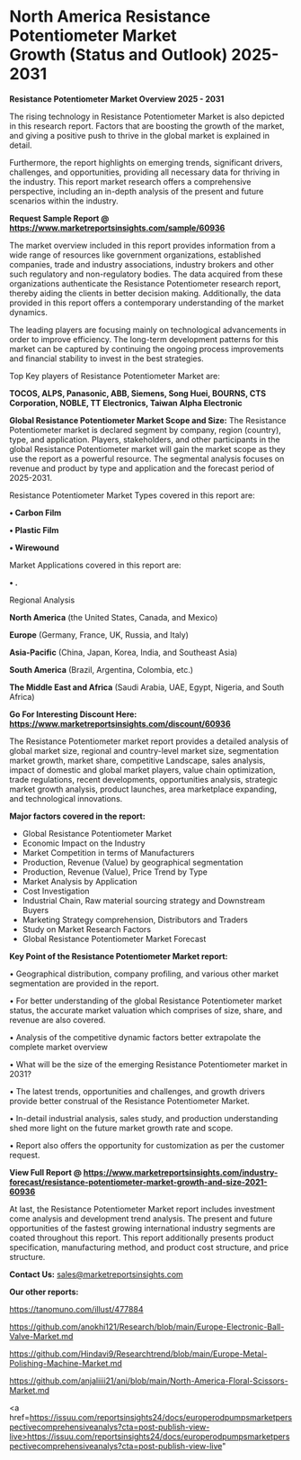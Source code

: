 # North America Resistance Potentiometer Market Growth (Status and Outlook) 2025-2031

<Strong> Resistance Potentiometer Market Overview 2025 - 2031</strong>

The rising technology in Resistance Potentiometer Market is also depicted in this research report. Factors that are boosting the growth of the market, and giving a positive push to thrive in the global market is explained in detail.

Furthermore, the report highlights on emerging trends, significant drivers, challenges, and opportunities, providing all necessary data for thriving in the industry. This report market research offers a comprehensive perspective, including an in-depth analysis of the present and future scenarios within the industry.

<strong>Request Sample Report @ <a href=https://www.marketreportsinsights.com/sample/60936>https://www.marketreportsinsights.com/sample/60936</a></strong>

The market overview included in this report provides information from a wide range of resources like government organizations, established companies, trade and industry associations, industry brokers and other such regulatory and non-regulatory bodies. The data acquired from these organizations authenticate the Resistance Potentiometer research report, thereby aiding the clients in better decision making. Additionally, the data provided in this report offers a contemporary understanding of the market dynamics.

The leading players are focusing mainly on technological advancements in order to improve efficiency. The long-term development patterns for this market can be captured by continuing the ongoing process improvements and financial stability to invest in the best strategies.

Top Key players of Resistance Potentiometer Market are:

<strong>TOCOS, ALPS, Panasonic, ABB, Siemens, Song Huei, BOURNS, CTS Corporation, NOBLE, TT Electronics, Taiwan Alpha Electronic</strong>

<strong><b>Global Resistance Potentiometer Market Scope and Size:</b></strong>
The Resistance Potentiometer market is declared segment by company, region (country), type, and application. Players, stakeholders, and other participants in the global Resistance Potentiometer market will gain the market scope as they use the report as a powerful resource. The segmental analysis focuses on revenue and product by type and application and the forecast period of 2025-2031.

Resistance Potentiometer Market Types covered in this report are:

<strong>• Carbon Film

• Plastic Film

• Wirewound</strong>

Market Applications covered in this report are:

<strong>• .</strong> 

Regional Analysis

<strong>North America</strong> (the United States, Canada, and Mexico)

<strong>Europe</strong> (Germany, France, UK, Russia, and Italy)

<strong>Asia-Pacific</strong> (China, Japan, Korea, India, and Southeast Asia)

<strong>South America</strong> (Brazil, Argentina, Colombia, etc.)

<strong>The Middle East and Africa</strong> (Saudi Arabia, UAE, Egypt, Nigeria, and South Africa)

<strong>Go For Interesting Discount Here: <a href=https://www.marketreportsinsights.com/discount/60936>https://www.marketreportsinsights.com/discount/60936</a></strong>

The Resistance Potentiometer market report provides a detailed analysis of global market size, regional and country-level market size, segmentation market growth, market share, competitive Landscape, sales analysis, impact of domestic and global market players, value chain optimization, trade regulations, recent developments, opportunities analysis, strategic market growth analysis, product launches, area marketplace expanding, and technological innovations.

<strong><b>Major factors covered in the report:</b></strong>
<ul>
  <li>Global Resistance Potentiometer Market </li>
  <li>Economic Impact on the Industry</li>
  <li>Market Competition in terms of Manufacturers</li>
  <li>Production, Revenue (Value) by geographical segmentation</li>
  <li>Production, Revenue (Value), Price Trend by Type</li>
  <li>Market Analysis by Application</li>
  <li>Cost Investigation</li>
  <li>Industrial Chain, Raw material sourcing strategy and Downstream Buyers</li>
  <li>Marketing Strategy comprehension, Distributors and Traders</li>
  <li>Study on Market Research Factors</li>
  <li>Global Resistance Potentiometer Market Forecast</li>
</ul>

<strong><b>Key Point of the Resistance Potentiometer Market report:</b></strong>

• Geographical distribution, company profiling, and various other market segmentation are provided in the report.

• For better understanding of the global Resistance Potentiometer market status, the accurate market valuation which comprises of size, share, and revenue are also covered.

• Analysis of the competitive dynamic factors better extrapolate the complete market overview

• What will be the size of the emerging Resistance Potentiometer market in 2031?

• The latest trends, opportunities and challenges, and growth drivers provide better construal of the Resistance Potentiometer Market.

• In-detail industrial analysis, sales study, and production understanding shed more light on the future market growth rate and scope.

• Report also offers the opportunity for customization as per the customer request.

<strong><b>View Full Report @ <a href=https://www.marketreportsinsights.com/industry-forecast/resistance-potentiometer-market-growth-and-size-2021-60936>https://www.marketreportsinsights.com/industry-forecast/resistance-potentiometer-market-growth-and-size-2021-60936</a></b></strong>


At last, the Resistance Potentiometer Market report includes investment come analysis and development trend analysis. The present and future opportunities of the fastest growing international industry segments are coated throughout this report. This report additionally presents product specification, manufacturing method, and product cost structure, and price structure.

<strong>Contact Us:</strong>
sales@marketreportsinsights.com

<strong>Our other reports:</strong>

<a href=https://tanomuno.com/illust/477884>https://tanomuno.com/illust/477884</a>

<a href=https://github.com/anokhi121/Research/blob/main/Europe-Electronic-Ball-Valve-Market.md>https://github.com/anokhi121/Research/blob/main/Europe-Electronic-Ball-Valve-Market.md</a>

<a href=https://github.com/Hindavi9/Researchtrend/blob/main/Europe-Metal-Polishing-Machine-Market.md>https://github.com/Hindavi9/Researchtrend/blob/main/Europe-Metal-Polishing-Machine-Market.md</a>

<a href=https://github.com/anjaliiii21/ani/blob/main/North-America-Floral-Scissors-Market.md>https://github.com/anjaliiii21/ani/blob/main/North-America-Floral-Scissors-Market.md</a>

<a href=https://issuu.com/reportsinsights24/docs/europerodpumpsmarketperspectivecomprehensiveanalys?cta=post-publish-view-live>https://issuu.com/reportsinsights24/docs/europerodpumpsmarketperspectivecomprehensiveanalys?cta=post-publish-view-live</a>"
